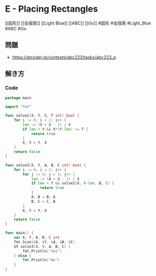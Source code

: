 # E - Placing Rectangles
[[図形]] [[全探索]] [[Light Blue]] [[ABC]] [[Go]]
#図形 #全探索 #Light_Blue #ABC #Go 

## 問題
- https://atcoder.jp/contests/abc223/tasks/abc223_e

## 解き方
### Code
```go
package main

import "fmt"

func solve2(X, Y, S, T int) bool {
	for i := 0; i < 2; i++ {
		len := (S + X - 1) / X
		if len < Y && X*(Y-len) >= T {
			return true
		}
		X, Y = Y, X
	}
	return false
}

func solve3(X, Y, A, B, C int) bool {
	for i := 0; i < 2; i++ {
		for j := 0; j < 3; j++ {
			len := (A + X - 1) / X
			if len < Y && solve2(X, Y-len, B, C) {
				return true
			}
			A, B = B, A
			B, C = C, B
		}
		X, Y = Y, X
	}
	return false
}

func main() {
	var X, Y, A, B, C int
	fmt.Scan(&X, &Y, &A, &B, &C)
	if solve3(X, Y, A, B, C) {
		fmt.Println("Yes")
	} else {
		fmt.Println("No")
	}
}
```